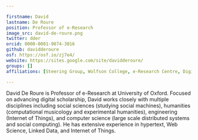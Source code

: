 ```yaml
---

firstname: David
lastname: De Roure
position: Professor of e-Research
image_src: david-de-roure.png
twitter: dder
orcid: 0000-0001-9074-3016
github: davidderoure
osf: https://osf.io/zj7e4/
website: https://sites.google.com/site/davidderoure/
groups: []
affiliations: [Steering Group, Wolfson College, e-Research Centre, Digital Humanities]

---
```


David De Roure is Professor of e-Research at University of Oxford. Focused on advancing digital scholarship, David works closely with multiple disciplines including social sciences (studying social machines), humanities (computational musicology and experimental humanities), engineering (Internet of Things), and computer science (large scale distributed systems and social computing). He has extensive experience in hypertext, Web Science, Linked Data, and Internet of Things.
